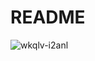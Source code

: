 # README

![wkqlv-i2anl](https://user-images.githubusercontent.com/78842284/230726974-b8833312-a317-485e-813d-a16e4ca772d1.gif)

